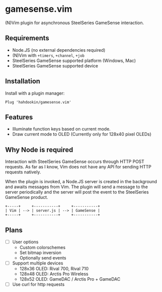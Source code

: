 # gamesense.vim
(N)Vim plugin for asynchronous SteelSeries GameSense interaction.

## Requirements
- Node.JS (no external dependencies required)
- (N)Vim with `+timers`, `+channel`, `+job`
- SteelSeries GameSense supported platform (Windows, Mac)
- SteelSeries GameSense supported device

## Installation
Install with a plugin manager:
```vim
Plug 'hahdookin/gamesense.vim'
```

## Features
- Illuminate function keys based on current mode.
- Draw current mode to OLED (Currently only for 128x40 pixel OLEDs)

## Why Node is required
Interaction with SteelSeries GameSense occurs through HTTP POST requests. As far as I know, Vim does not have any API for sending HTTP requests natively. 

When the plugin is invoked, a Node.JS server is created in the background and awaits messages from Vim. The plugin will send a message to the server periodically and the server will post the event to the SteelSeries GameSense product.
```
+-----+     +-----------+     +-----------+
| Vim | --> | server.js | --> | GameSense |
+-----+     +-----------+     +-----------+
```

## Plans
- [ ] User options
    - Custom colorschemes
    - Set bitmap inversion
    - Optionally send events
- [ ] Support multiple devices
    - 128x36 OLED: Rival 700, Rival 710
    - 128x48 OLED: Arctis Pro Wireless
    - 128x52 OLED: GameDAC / Arctis Pro + GameDAC
- [ ] Use curl for http requests
